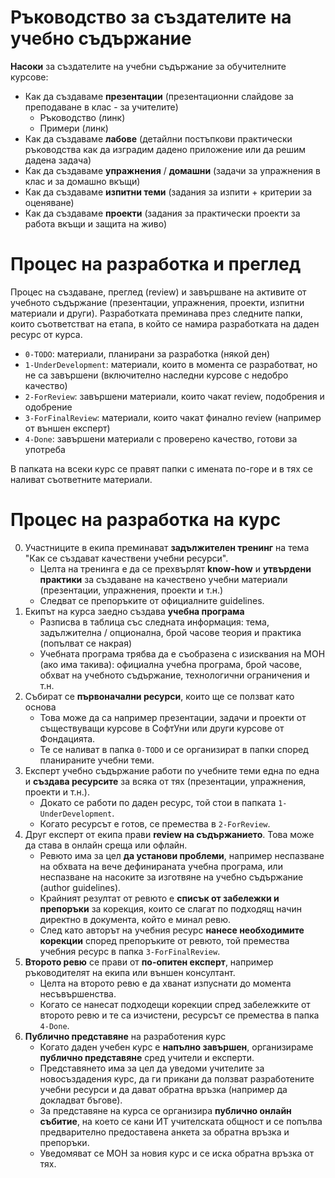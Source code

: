 # Ръководство за създателите на учебно съдържание

**Насоки** за създателите на учебни съдържание за обучителните курсове:
 - Как да създаваме **презентации** (презентационни слайдове за преподаване в клас - за учителите)
   - Ръководство (линк)
   - Примери (линк)
 - Как да създаваме **лабове** (детайлни постъпкови практически ръководства как да изградим дадено приложение или да решим дадена задача)
 - Как да създаваме **упражнения** / **домашни** (задачи за упражнения в клас и за домашно вкъщи)
 - Как да създаваме **изпитни теми** (задания за изпити + критерии за оценяване)
 - Как да създаваме **проекти** (задания за практически проекти за работа вкъщи и защита на живо)

# Процес на разработка и преглед

Процес на създаване, преглед (review) и завършване на активите от учебното съдържание (презентации, упражнения, проекти, изпитни материали и други). Разработката преминава през следните папки, които съответстват на етапа, в който се намира разработката на даден ресурс от курса.
 - `0-TODO`: материали, планирани за разработка (някой ден)
 - `1-UnderDevelopment`: материали, които в момента се разработват, но не са завършени (включително наследни курсове с недобро качество)
 - `2-ForReview`: завършени материали, които чакат review, подобрения и одобрение
 - `3-ForFinalReview`: материали, които чакат финално review (например от външен експерт)
 - `4-Done`: завършени материали с проверено качество, готови за употреба

В папката на всеки курс се правят папки с имената по-горе и в тях се наливат съответните материали.

# Процес на разработка на курс

0. Участниците в екипа преминават **задължителен тренинг** на тема "Как се създават качествени учебни ресурси".
   - Целта на тренинга е да се прехвърлят **know-how** и **утвърдени практики** за създаване на качествено учебни материали (презентации, упражнения, проекти и т.н.)
   - Следват се препоръките от официалните guidelines.
2. Екипът на курса заедно създава **учебна програма**
   - Разписва в таблица със следната информация: тема, задължителна / опционална, брой часове теория и практика (попълват се накрая)
   - Учебната програма трябва да е съобразена с изисквания на МОН (ако има такива): официална учебна програма, брой часове, обхват на учебното съдържание, технологични ограничения и т.н.
4. Събират се **първоначални ресурси**, които ще се ползват като основа
   - Това може да са например презентации, задачи и проекти от съществуващи курсове в СофтУни или други курсове от Фондацията.
   - Те се наливат в папка `0-TODO` и се организират в папки според планираните учебни теми.
6. Експерт учебно съдържание работи по учебните теми една по една и **създава ресурсите** за всяка от тях (презентации, упражнения, проекти и т.н.).
    - Докато се работи по даден ресурс, той стои в папката `1-UnderDevelopment`.
    - Когато ресурсът е готов, се премества в `2-ForReview`.
7. Друг експерт от екипа прави **review на съдържанието**. Това може да става в онлайн среща или офлайн.
    - Ревюто има за цел **да установи проблеми**, например неспазване на обхвата на вече дефинираната учебна програма, или неспазване на насоките за изготвяне на учебно съдържание (author guidelines).
    - Крайният резултат от ревюто е **списък от забележки и препоръки** за корекция, които се слагат по подходящ начин директно в документа, който е минал ревю.
    - След като авторът на учебния ресурс **нанесе необходимите корекции** според препоръките от ревюто, той премества учебния ресурс в папка `3-ForFinalReview`.
8. **Второто ревю** се прави от **по-опитен експерт**, например ръководителят на екипа или външен консултант.
    - Целта на второто ревю е да хванат изпуснати до момента несъвършенства.
    - Когато се нанесат подходещи корекции спред забележките от второто ревю и те са изчистени, ресурсът се премества в папка `4-Done`.
9. **Публично представяне** на разработения курс
    - Когато даден учебен курс е **напълно завършен**, организираме **публично представяне** сред учители и експерти.
    - Представянето има за цел да уведоми учителите за новосъздадения курс, да ги прикани да ползват разработените учебни ресурси и да дават обратна връзка (например да докладват бъгове).
    - За представяне на курса се организира **публично онлайн събитие**, на което се кани ИТ учителската общност и се попълва предварително предоставена анкета за обратна връзка и препоръки.
    - Уведомяват се МОН за новия курс и се иска обратна връзка от тях.
